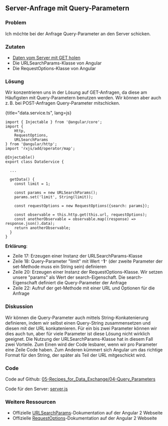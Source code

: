 ## Server-Anfrage mit Query-Parametern

### Problem

Ich möchte bei der Anfrage Query-Parameter an den Server schicken.

### Zutaten
* [Daten vom Server mit GET holen](#c05-get-data)
* Die URLSearchParams-Klasse von Angular
* Die RequestOptions-Klasse von Angular

### Lösung

Wir konzentrieren uns in der Lösung auf GET-Anfragen, da diese am Häufigsten mit Query-Parametern benutzen werden. Wir können aber auch z. B. bei POST-Anfragen Query-Parameter mitschicken.

{title="data.service.ts", lang=js}
```
import { Injectable } from '@angular/core';
import {
    Http,
    RequestOptions,
    URLSearchParams
} from '@angular/http';
import 'rxjs/add/operator/map';

@Injectable()
export class DataService {

  ...

  getData() {
    const limit = 1;

    const params = new URLSearchParams();
    params.set('limit', String(limit));

    const requestOptions = new RequestOptions({search: params});

    const observable = this.http.get(this.url, requestOptions);
    const anotherObservable = observable.map((response) => response.json().data);
    return anotherObservable;
  }
}
```

__Erklärung__:

* Zeile 17: Erzeugen einer Instanz der URLSearchParams-Klasse
* Zeile 18: Query-Parameter "limit" mit Wert __`'`1`'`__ (der zweite Parameter der set-Methode muss ein String sein) definieren
* Zeile 20: Erzeugen einer Instanz der RequestOptions-Klasse. Wir setzen unsere "params" als Wert der search-Eigenschaft. Die search-Eigenschaft definiert die Query-Parameter der Anfrage
* Zeile 22: Aufruf der get-Methode mit einer URL und Optionen für die Anfrage

### Diskussion

Wir können die Query-Parameter auch mittels String-Konkatenierung definieren, indem wir selbst einen Query-String zusammensetzen und diesen mit der URL konkatenieren.
Für ein bis zwei Parameter können wir dies auch tun, aber für viele Parameter ist diese Lösung nicht wirklich geeignet.
Die Nutzung der URLSearchParams-Klasse hat in diesem Fall zwei Vorteile.
Zum Einen wird der Code lesbarer, wenn wir pro Parameter eine Zeile Code haben.
Zum Anderen kümmert sich Angular um das richtige Format für den String, der später als Teil der URL mitgeschickt wird.

### Code

Code auf Github: [05-Recipes\_for\_Data\_Exchange/04-Query\_Parameters](https://github.com/jsperts/angular2_kochbuch_code/tree/master/05-Recipes_for_Data_Exchange/04-Query_Parameters)

Code für den Server: [server.js](https://github.com/jsperts/angular2_kochbuch_code/tree/master/05-Recipes_for_Data_Exchange/server.js)

### Weitere Ressourcen

* Offizielle [URLSearchParams](https://angular.io/docs/ts/latest/api/http/index/URLSearchParams-class.html)-Dokumentation auf der Angular 2 Webseite
* Offizielle [RequestOptions](https://angular.io/docs/ts/latest/api/http/index/RequestOptions-class.html)-Dokumentation auf der Angular 2 Webseite

